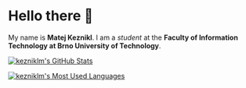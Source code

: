 # Hello there 👋
My name is **Matej Keznikl**.
I am a *student* at the **Faculty of Information Technology at Brno University of Technology**.

[![kezniklm's GitHub Stats](https://github-stats-kezniklm.vercel.app/api?username=kezniklm&count_private=true&hide=contribs&show_icons=true&theme=monokai&include_all_commits=true)](https://github.com/kezniklm)

[![kezniklm's Most Used Languages](https://github-stats-kezniklm.vercel.app/api/top-langs/?username=kezniklm&langs_count=10&layout=compact&theme=monokai)](https://github.com/kezniklm)

